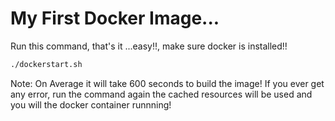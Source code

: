 # My First Docker Image...

Run this command, that's it ...easy!!, make sure docker is installed!!

```bash
./dockerstart.sh
```

Note: On Average it will take 600 seconds to build the image! If you ever get any error, run the command again
the cached resources will be used and you will the docker container runnning!
